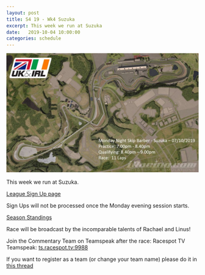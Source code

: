 ```yaml
---
layout: post
title: S4 19 - Wk4 Suzuka
excerpt: This week we run at Suzuka
date:   2019-10-04 10:00:00
categories: schedule
---
```


<img src="/images/tracks/suzuka-19-10-07.jpg" class="img-fluid mx-auto d-block" alt="Suzuka">

This week we run at Suzuka.

[League Sign Up page](http://members.iracing.com/membersite/member/LeagueView.do?league=386)

Sign Ups will not be processed once the Monday evening session starts.

[Season Standings](https://www.danlisa.com/scoring/season_standings.php?season_id=9860)

Race will be broadcast by the incomparable talents of Rachael and Linus!

Join the Commentary Team on Teamspeak after the race: Racespot TV Teamspeak: [ts.racespot.tv:9988](ts.racespot.tv:9988)

If you want to register as a team (or change your team name) please do it in [this thread](http://members.iracing.com/jforum/posts/list/3234218.page)
